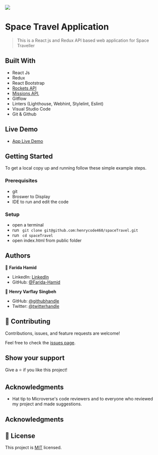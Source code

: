 ![](https://img.shields.io/badge/Microverse-blueviolet) 

# Space Travel Application 

> This is a React js and Redux API based web application for Space Traveller

## Built With

- React Js
- Redux
- React Bootstrap
- [Rockets API](https://api.spacexdata.com/v3/rockets)
- [Missions API](https://api.spacexdata.com/v3/missions),
- Gitflow
- Linters (Lighthouse, Webhint, Stylelint, Eslint)
- Visual Studio Code
- Git & Github

## Live Demo

- [App Live Demo](https://henrycode460.github.io/spaceTravel/public/)



## Getting Started

To get a local copy up and running follow these simple example steps.

### Prerequisites

- git
- Broswer to Display
- IDE to run and edit the code

### Setup

- open a terminal
- run ``` git clone git@github.com:henrycode460/spaceTravel.git```
- run ``` cd spaceTravel```
- open index.html from public folder


## Authors

👤 **Farida Hamid**

- LinkedIn: [LinkedIn](https://linkedin.com/in/farida-hamid)
- GitHub: [@Farida-Hamid](https://github.com/Farida-Hamid)


👤 **Henry Varflay Singbeh**

- GitHub: [@githubhandle](https://github.com/henrycode460)
- Twitter: [@twitterhandle](https://twitter.com/460code)

## 🤝 Contributing

Contributions, issues, and feature requests are welcome!

Feel free to check the [issues page](https://github.com/henrycode460/spaceTravel/issues).

## Show your support

Give a ⭐️ if you like this project!

## Acknowledgments

- Hat tip to Microverse's code reviewers and to everyone who reviewed my project and made suggestions.

## Acknowledgments

## 📝 License

This project is [MIT](./MIT.md) licensed.